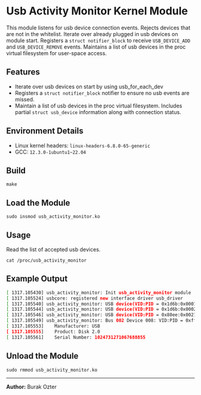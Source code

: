 # Usb Activity Monitor Kernel Module

This module listens for usb device connection events. Rejects devices that are not in the whitelist. Iterate over already plugged in usb devices on module start. Registers a `struct notifier_block` to receive `USB_DEVICE_ADD` and `USB_DEVICE_REMOVE` events. Maintains a list of usb devices in the proc virtual filesystem for user-space access.

## Features

- Iterate over usb devices on start by using usb_for_each_dev
- Registers a `struct notifier_block` notifier to ensure no usb events are missed.
- Maintain a list of usb devices in the proc virtual filesystem. Includes partial `struct usb_device` information along with connection status.

## Environment Details

- Linux kernel headers: `linux-headers-6.8.0-65-generic`
- GCC: `12.3.0-1ubuntu1~22.04`

## Build

```
make
```

## Load the Module

```
sudo insmod usb_activity_monitor.ko
```

## Usage

Read the list of accepted usb devices.

```
cat /proc/usb_activity_monitor
```

## Example Output

```bash
[ 1317.105430] usb_activity_monitor: Init usb_activity_monitor module
[ 1317.105524] usbcore: registered new interface driver usb_driver
[ 1317.105540] usb_activity_monitor: USB device(VID:PID = 0x1d6b:0x0001) is not in whitelist.
[ 1317.105544] usb_activity_monitor: USB device(VID:PID = 0x1d6b:0x0002) is not in whitelist.
[ 1317.105546] usb_activity_monitor: USB device(VID:PID = 0x80ee:0x0021) is not in whitelist.
[ 1317.105549] usb_activity_monitor: Bus 002 Device 008: VID:PID = 0xffff:0x5678
[ 1317.105553]    Manufacturer: USB
[ 1317.105555]    Product: Disk 2.0
[ 1317.105561]    Serial Number: 1024731271067688855
```

## Unload the Module

```
sudo rmmod usb_activity_monitor.ko
```

---

**Author:** Burak Ozter
